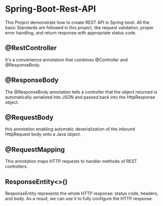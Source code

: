 # Spring-Boot-Rest-API
 This Project demonstrate how to create REST API in Spring-boot. All the basic Standards are followed in this project, like request validation, proper error handling, and return response with appropriate status code.

## @RestController
It's a convenience annotation that combines @Controller and @ResponseBody.

##  @ResponseBody
The @ResponseBody annotation tells a controller that the object returned is automatically serialized into JSON and passed back into the HttpResponse object.

## @RequestBody
this annotation enabling automatic deserialization of the inbound HttpRequest body onto a Java object.

## @RequestMapping
This annotation maps HTTP requests to handler methods of REST controllers.

## ResponseEntity<>()
ResponseEntity represents the whole HTTP response: status code, headers, and body. As a result, we can use it to fully configure the HTTP response.
